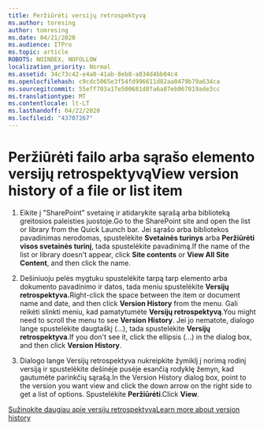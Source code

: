 ```yaml
---
title: Peržiūrėti versijų retrospektyvą
ms.author: toresing
author: tomresing
ms.date: 04/21/2020
ms.audience: ITPro
ms.topic: article
ROBOTS: NOINDEX, NOFOLLOW
localization_priority: Normal
ms.assetid: 34c73c42-e4a0-41ab-8eb8-a834d4bb04c4
ms.openlocfilehash: c9cdc5065e3f54fd996611d82aa0479b79a634ca
ms.sourcegitcommit: 55eff703a17e500681d8fa6a87eb067019ade3cc
ms.translationtype: MT
ms.contentlocale: lt-LT
ms.lasthandoff: 04/22/2020
ms.locfileid: "43707267"
---
```

# <a name="view-version-history-of-a-file-or-list-item"></a><span data-ttu-id="0cc5a-102">Peržiūrėti failo arba sąrašo elemento versijų retrospektyvą</span><span class="sxs-lookup"><span data-stu-id="0cc5a-102">View version history of a file or list item</span></span>

1. <span data-ttu-id="0cc5a-103">Eikite į "SharePoint" svetainę ir atidarykite sąrašą arba biblioteką greitosios paleisties juostoje.</span><span class="sxs-lookup"><span data-stu-id="0cc5a-103">Go to the SharePoint site and open the list or library from the Quick Launch bar.</span></span> <span data-ttu-id="0cc5a-104">Jei sąrašo arba bibliotekos pavadinimas nerodomas, spustelėkite **Svetainės turinys** arba **Peržiūrėti visos svetainės turinį**, tada spustelėkite pavadinimą.</span><span class="sxs-lookup"><span data-stu-id="0cc5a-104">If the name of the list or library doesn't appear, click **Site contents** or **View All Site Content**, and then click the name.</span></span>
    
2. <span data-ttu-id="0cc5a-105">Dešiniuoju pelės mygtuku spustelėkite tarpą tarp elemento arba dokumento pavadinimo ir datos, tada meniu spustelėkite **Versijų retrospektyva.**</span><span class="sxs-lookup"><span data-stu-id="0cc5a-105">Right-click the space between the item or document name and date, and then click **Version History** from the menu.</span></span> <span data-ttu-id="0cc5a-106">Gali reikėti slinkti meniu, kad pamatytumėte **Versijų retrospektyvą**.</span><span class="sxs-lookup"><span data-stu-id="0cc5a-106">You might need to scroll the menu to see **Version History**.</span></span> <span data-ttu-id="0cc5a-107">Jei jo nematote, dialogo lange spustelėkite daugtaškį (...), tada spustelėkite **Versijų retrospektyva**.</span><span class="sxs-lookup"><span data-stu-id="0cc5a-107">If you don't see it, click the ellipsis (...) in the dialog box, and then click **Version History**.</span></span>
    
3. <span data-ttu-id="0cc5a-108">Dialogo lange Versijų retrospektyva nukreipkite žymiklį į norimą rodinį versiją ir spustelėkite dešinėje pusėje esančią rodyklę žemyn, kad gautumėte parinkčių sąrašą.</span><span class="sxs-lookup"><span data-stu-id="0cc5a-108">In the Version History dialog box, point to the version you want view and click the down arrow on the right side to get a list of options.</span></span> <span data-ttu-id="0cc5a-109">Spustelėkite **Peržiūrėti**.</span><span class="sxs-lookup"><span data-stu-id="0cc5a-109">Click **View**.</span></span>
    
[<span data-ttu-id="0cc5a-110">Sužinokite daugiau apie versijų retrospektyvą</span><span class="sxs-lookup"><span data-stu-id="0cc5a-110">Learn more about version history</span></span>](https://go.microsoft.com/fwlink/?linkid=875709)
  

